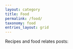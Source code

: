 ```yaml
---
layout: category
title: Food
permalink: /food/
taxonomy: food
entries_layout: grid
---
```


Recipes and food relates posts:

